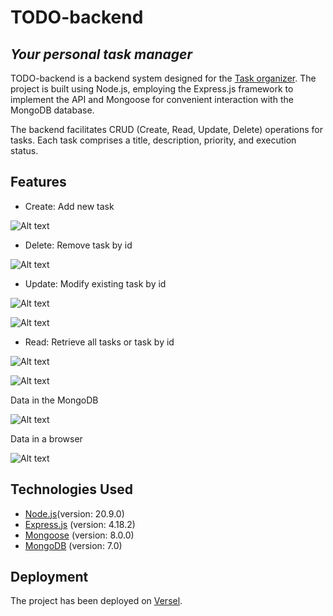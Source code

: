 # TODO-backend

## _Your personal task manager_

TODO-backend is a backend system designed for the [Task organizer](https://todo-7dmhwmgkk-olgas-projects-e3cbefe9.vercel.app/). The project is built using Node.js, employing the Express.js framework to implement the API and Mongoose for convenient interaction with the MongoDB database.

The backend facilitates CRUD (Create, Read, Update, Delete) operations for tasks. Each task comprises a title, description, priority, and execution status.

## Features
- Create: Add new task

![Alt text](https://res.cloudinary.com/dp9pimwin/image/upload/v1699884917/POST-request_madcgi.png)

- Delete: Remove task by id
  
![Alt text](https://res.cloudinary.com/dp9pimwin/image/upload/v1699884995/DELETE-request_c8uyof.png)

- Update: Modify existing task by id
  
![Alt text](https://res.cloudinary.com/dp9pimwin/image/upload/v1699885038/PUT-request_j9syyg.png)

![Alt text](https://res.cloudinary.com/dp9pimwin/image/upload/v1699885048/PATCH-request_jk3sqt.png)

- Read: Retrieve all tasks or task by id
  
![Alt text](https://res.cloudinary.com/dp9pimwin/image/upload/v1699885074/GET-request_vbbiqw.png)

![Alt text](https://res.cloudinary.com/dp9pimwin/image/upload/v1699885080/GET-request_by_id_xkwktk.png)

Data in the MongoDB

![Alt text](https://res.cloudinary.com/dp9pimwin/image/upload/v1699885088/MongoDB_ralqxk.png)

Data in a browser

![Alt text](https://res.cloudinary.com/dp9pimwin/image/upload/v1699885093/Browser_drev0h.png)

## Technologies Used
- [Node.js](https://nodejs.org/en)(version: 20.9.0)
- [Express.js](https://expressjs.com/) (version: 4.18.2)
- [Mongoose](https://mongoosejs.com/) (version: 8.0.0)
- [MongoDB](https://mongodb.com/) (version: 7.0)

## Deployment
The project has been deployed on [Versel](https://vercel.com/).
